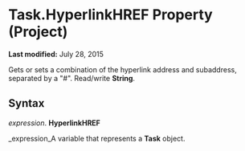 
# Task.HyperlinkHREF Property (Project)

 **Last modified:** July 28, 2015

Gets or sets a combination of the hyperlink address and subaddress, separated by a "#". Read/write  **String**.

## Syntax

 _expression_. **HyperlinkHREF**

 _expression_A variable that represents a  **Task** object.

